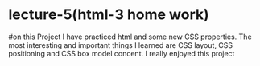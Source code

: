 # lecture-5(html-3 home work)
#on this Project I have practiced html and some new CSS properties. The most interesting and important things I learned are CSS layout, CSS positioning and CSS box model concent. I really enjoyed this project
